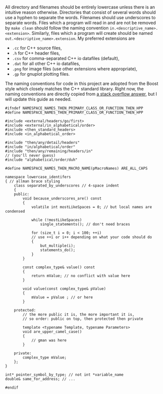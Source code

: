 All directory and filenames should be entirely lowercase unless there is an intuitive reason otherwise. Directories that consist of several words should use a hyphen to separate the words. Filenames should use underscores to separate words. 
Files which a program will read in and are not be removed by ``make clean`` should follow the naming convention ``in.<descriptive_name>.<extension>``. Similarly, files which a program will create should be named ``out.<descriptive_name>.extension``. My preferred extensions are
- ``.cc`` for C++ source files,
- ``.h`` for C++ header files,
- ``.csv`` for comma-separated C++ io datafiles (default),
- ``.dat`` for all other C++ io datafiles,
- ``.png`` for image files (use other extensions where appropriate),
- ``.gp`` for gnuplot plotting files.

The naming conventions for code in this project are adopted from the Boost style which closely matches the C++ standard library. Right now, the naming conventions are directly copied from [a stack overflow answer](https://stackoverflow.com/questions/3706379/what-is-a-good-naming-convention-for-vars-methods-etc-in-c), but I will update this guide as needed. 

```
#ifndef NAMESPACE_NAMES_THEN_PRIMARY_CLASS_OR_FUNCTION_THEN_HPP
#define NAMESPACE_NAMES_THEN_PRIMARY_CLASS_OR_FUNCTION_THEN_HPP

#include <external/headers/go/first>
#include <external/in_alphabetical/order>
#include <then_standard_headers>
#include <in_alphabetical_order>

#include "then/any/detail/headers"
#include "in/alphabetical/order"
#include "then/any/remaining/headers/in"
// (you'll never guess)
#include "alphabetical/order/duh"

#define NAMESPACE_NAMES_THEN_MACRO_NAME(pMacroNames) ARE_ALL_CAPS

namespace lowercase_identifers
{ // allman brace styling
    class separated_by_underscores // 4-space indent
    {
    public:
        void because_underscores_are() const
        {
            volatile int mostLikeSpaces = 0; // but local names are condensed

            while (!mostLikeSpaces)
                single_statements(); // don't need braces

            for (size_t i = 0; i < 100; ++i)
            // use ++i or i++ depending on what your code should do
            {
                but_multiple(i);
                statements_do();
            }             
        }

        const complex_type& value() const
        {
            return mValue; // no conflict with value here
        }

        void value(const complex_type& pValue)
        {
            mValue = pValue ; // or here
        }

    protected:
        // the more public it is, the more important it is,
        // so order: public on top, then protected then private

        template <typename Template, typename Parameters>
        void are_upper_camel_case()
        {
            // gman was here                
        }

    private:
        complex_type mValue;
    };
}

int* pointer_symbol_by_type; // not int *variable_name
double& same_for_address; // ...

#endif
```

